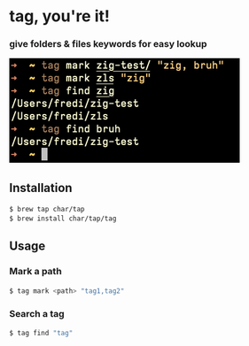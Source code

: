 #  __tag, you're it!__
### give folders & files keywords for easy lookup

![An example of how to use tag](/assets/screenshot.png)

## Installation
```sh
$ brew tap char/tap
$ brew install char/tap/tag
```

## Usage

### Mark a path
```sh
$ tag mark <path> "tag1,tag2"
```
### Search a tag
```sh
$ tag find "tag"
```
